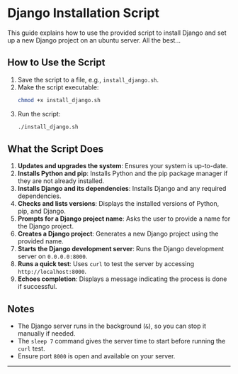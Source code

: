 
# Django Installation Script

This guide explains how to use the provided script to install Django and set up a new Django project on an ubuntu server. All the best...

## How to Use the Script

1. Save the script to a file, e.g., `install_django.sh`.
2. Make the script executable:
   ```bash
   chmod +x install_django.sh
   ```
3. Run the script:
   ```bash
   ./install_django.sh
   ```

## What the Script Does

1. **Updates and upgrades the system**: Ensures your system is up-to-date.
2. **Installs Python and pip**: Installs Python and the pip package manager if they are not already installed.
3. **Installs Django and its dependencies**: Installs Django and any required dependencies.
4. **Checks and lists versions**: Displays the installed versions of Python, pip, and Django.
5. **Prompts for a Django project name**: Asks the user to provide a name for the Django project.
6. **Creates a Django project**: Generates a new Django project using the provided name.
7. **Starts the Django development server**: Runs the Django development server on `0.0.0.0:8000`.
8. **Runs a quick test**: Uses `curl` to test the server by accessing `http://localhost:8000`.
9. **Echoes completion**: Displays a message indicating the process is done if successful.

## Notes

- The Django server runs in the background (`&`), so you can stop it manually if needed.
- The `sleep 7` command gives the server time to start before running the `curl` test.
- Ensure port `8000` is open and available on your server.

---

